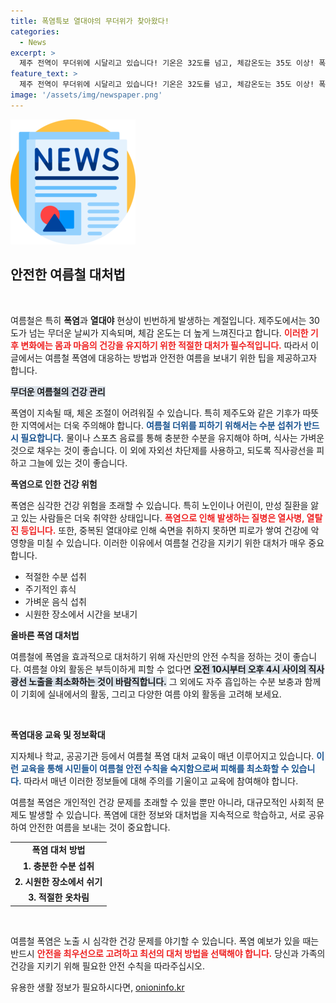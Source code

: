 ```yaml
---
title: 폭염특보 열대야의 무더위가 찾아왔다!
categories:
  - News
excerpt: >
  제주 전역이 무더위에 시달리고 있습니다! 기온은 32도를 넘고, 체감온도는 35도 이상! 폭염특보는 13일째 지속 중이며, 열대야도 기승을 부리고 있습니다. 뜨거운 여름, 제주를 지키는 방법은? 클릭해 확인하세요!
feature_text: >
  제주 전역이 무더위에 시달리고 있습니다! 기온은 32도를 넘고, 체감온도는 35도 이상! 폭염특보는 13일째 지속 중이며, 열대야도 기승을 부리고 있습니다. 뜨거운 여름, 제주를 지키는 방법은? 클릭해 확인하세요!
image: '/assets/img/newspaper.png'
---
```


<p><img src="/assets/img/newspaper.png" alt="kimp 속보" /></p>

<h2 data-ke-size="size26">안전한 여름철 대처법</h2>

<p data-ke-size="size16">&nbsp;</p>

<p>여름철은 특히 <b>폭염</b>과 <b>열대야</b> 현상이 빈번하게 발생하는 계절입니다. 제주도에서는 30도가 넘는 무더운 날씨가 지속되며, 체감 온도는 더 높게 느껴진다고 합니다. <b><span style="color: #ee2323;">이러한 기후 변화에는 몸과 마음의 건강을 유지하기 위한 적절한 대처가 필수적입니다.</span></b> 따라서 이 글에서는 여름철 폭염에 대응하는 방법과 안전한 여름을 보내기 위한 팁을 제공하고자 합니다.</p>

<p><b><span style="background-color: #21538527;">무더운 여름철의 건강 관리</span></b></p>

<p>폭염이 지속될 때, 체온 조절이 어려워질 수 있습니다. 특히 제주도와 같은 기후가 따뜻한 지역에서는 더욱 주의해야 합니다. <b><span style="color: #1a5490;">여름철 더위를 피하기 위해서는 수분 섭취가 반드시 필요합니다.</span></b> 물이나 스포츠 음료를 통해 충분한 수분을 유지해야 하며, 식사는 가벼운 것으로 채우는 것이 좋습니다. 이 외에 자외선 차단제를 사용하고, 되도록 직사광선을 피하고 그늘에 있는 것이 좋습니다.</p>

<p><b>폭염으로 인한 건강 위험</b></p>

<p>폭염은 심각한 건강 위험을 초래할 수 있습니다. 특히 노인이나 어린이, 만성 질환을 앓고 있는 사람들은 더욱 취약한 상태입니다. <b><span style="color: #ee2323;">폭염으로 인해 발생하는 질병은 열사병, 열탈진 등입니다.</span></b> 또한, 중복된 열대야로 인해 숙면을 취하지 못하면 피로가 쌓여 건강에 악영향을 미칠 수 있습니다. 이러한 이유에서 여름철 건강을 지키기 위한 대처가 매우 중요합니다.</p>

<ul>
    <li>적절한 수분 섭취</li>
    <li>주기적인 휴식</li>
    <li>가벼운 음식 섭취</li>
    <li>시원한 장소에서 시간을 보내기</li>
</ul>

<p><b>올바른 폭염 대처법</b></p>

<p>여름철에 폭염을 효과적으로 대처하기 위해 자신만의 안전 수칙을 정하는 것이 좋습니다. 여름철 야외 활동은 부득이하게 피할 수 없다면 <b><span style="background-color: #21538527;">오전 10시부터 오후 4시 사이의 직사광선 노출을 최소화하는 것이 바람직합니다.</span></b> 그 외에도 자주 흡입하는 수분 보충과 함께 이 기회에 실내에서의 활동, 그리고 다양한 여름 야외 활동을 고려해 보세요.</p>

<p data-ke-size="size16">&nbsp;</p>

<p><b>폭염대응 교육 및 정보확대</b></p>

<p>지자체나 학교, 공공기관 등에서 여름철 폭염 대처 교육이 매년 이루어지고 있습니다. <b><span style="color: #1a5490;">이런 교육을 통해 시민들이 여름철 안전 수칙을 숙지함으로써 피해를 최소화할 수 있습니다.</span></b> 따라서 매년 이러한 정보들에 대해 주의를 기울이고 교육에 참여해야 합니다. </p>

<p>여름철 폭염은 개인적인 건강 문제를 초래할 수 있을 뿐만 아니라, 대규모적인 사회적 문제도 발생할 수 있습니다. 폭염에 대한 정보와 대처법을 지속적으로 학습하고, 서로 공유하여 안전한 여름을 보내는 것이 중요합니다. </p>

<table>
    <tr>
        <td style="text-align: center; height: 17px;"><b>폭염 대처 방법</b></td>
    </tr>
    <tr>
        <td style="text-align: center; height: 17px;"><b>1. 충분한 수분 섭취</b></td>
    </tr>
    <tr>
        <td style="text-align: center; height: 17px;"><b>2. 시원한 장소에서 쉬기</b></td>
    </tr>
    <tr>
        <td style="text-align: center; height: 17px;"><b>3. 적절한 옷차림</b></td>
    </tr>
</table>

<p data-ke-size="size16">&nbsp;</p>

<p>여름철 폭염은 노출 시 심각한 건강 문제를 야기할 수 있습니다. 폭염 예보가 있을 때는 반드시 <b><span style="color: #ee2323;">안전을 최우선으로 고려하고 최선의 대처 방법을 선택해야 합니다.</span></b> 당신과 가족의 건강을 지키기 위해 필요한 안전 수칙을 따라주십시오.</p>
유용한 생활 정보가 필요하시다면, <a href="https://onioninfo.kr" rel="dofollow">onioninfo.kr</a>


